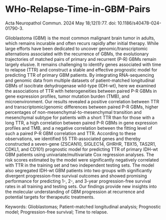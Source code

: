 # WHo-Relapse-Time-in-GBM-Pairs
Acta Neuropathol Commun. 2024 May 18;12(1):77. doi: 10.1186/s40478-024-01790-3.

Glioblastoma (GBM) is the most common malignant brain tumor in adults, which remains incurable and often recurs rapidly after initial therapy. While large efforts have been dedicated to uncover genomic/transcriptomic alternations associated with the recurrence of GBMs, the evolutionary trajectories of matched pairs of primary and recurrent (P-R) GBMs remain largely elusive. It remains challenging to identify genes associated with time to relapse (TTR) and construct a stable and effective prognostic model for predicting TTR of primary GBM patients. By integrating RNA-sequencing and genomic data from multiple datasets of patient-matched longitudinal GBMs of isocitrate dehydrogenase wild-type (IDH-wt), here we examined the associations of TTR with heterogeneities between paired P-R GBMs in gene expression profiles, tumor mutation burden (TMB), and microenvironment. Our results revealed a positive correlation between TTR and transcriptomic/genomic differences between paired P-R GBMs, higher percentages of non-mesenchymal-to-mesenchymal transition and mesenchymal subtype for patients with a short TTR than for those with a long TTR, a high correlation between paired P-R GBMs in gene expression profiles and TMB, and a negative correlation between the fitting level of such a paired P-R GBM correlation and TTR. According to these observations, we identified 55 TTR-associated genes and thereby constructed a seven-gene (ZSCAN10, SIGLEC14, GHRHR, TBX15, TAS2R1, CDKL1, and CD101) prognostic model for predicting TTR of primary IDH-wt GBM patients using univariate/multivariate Cox regression analyses. The risk scores estimated by the model were significantly negatively correlated with TTR in the training set and two independent testing sets. The model also segregated IDH-wt GBM patients into two groups with significantly divergent progression-free survival outcomes and showed promising performance for predicting 1-, 2-, and 3-year progression-free survival rates in all training and testing sets. Our findings provide new insights into the molecular understanding of GBM progression at recurrence and potential targets for therapeutic treatments.

Keywords: Glioblastomas; Patient-matched longitudinal analysis; Prognostic model; Progression-free survival; Time to relapse.
